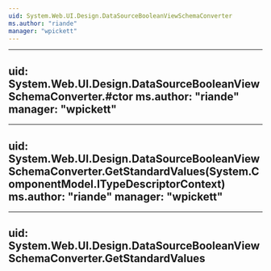 ```yaml
---
uid: System.Web.UI.Design.DataSourceBooleanViewSchemaConverter
ms.author: "riande"
manager: "wpickett"
---
```


---
uid: System.Web.UI.Design.DataSourceBooleanViewSchemaConverter.#ctor
ms.author: "riande"
manager: "wpickett"
---

---
uid: System.Web.UI.Design.DataSourceBooleanViewSchemaConverter.GetStandardValues(System.ComponentModel.ITypeDescriptorContext)
ms.author: "riande"
manager: "wpickett"
---

---
uid: System.Web.UI.Design.DataSourceBooleanViewSchemaConverter.GetStandardValues
---
